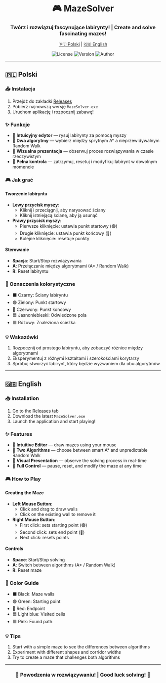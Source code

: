 <div align="center">

# 🎮 MazeSolver

### Twórz i rozwiązuj fascynujące labirynty! | Create and solve fascinating mazes!

[🇵🇱 Polski](#-polski) | [🇬🇧 English](#-english)

![License](https://img.shields.io/badge/license-Modified_MIT-blue.svg)
![Version](https://img.shields.io/badge/version-0.6.9-green.svg)
![Author](https://img.shields.io/badge/author-philornot-purple.svg)

</div>

---

## 🇵🇱 Polski

### 📥 Instalacja

1. Przejdź do zakładki [Releases](https://github.com/philornot/mazesolver/releases/latest)
2. Pobierz najnowszą wersję `MazeSolver.exe`
3. Uruchom aplikację i rozpocznij zabawę!

### ✨ Funkcje

- 🎨 **Intuicyjny edytor** — rysuj labirynty za pomocą myszy
- 🤖 **Dwa algorytmy** — wybierz między sprytnym A* a nieprzewidywalnym Random Walk
- 🎯 **Wizualna prezentacja** — obserwuj proces rozwiązywania w czasie rzeczywistym
- 🔄 **Pełna kontrola** — zatrzymuj, resetuj i modyfikuj labirynt w dowolnym momencie

### 🎮 Jak grać

#### Tworzenie labiryntu
- **Lewy przycisk myszy**: 
  - Kliknij i przeciągnij, aby narysować ściany
  - Kliknij istniejącą ścianę, aby ją usunąć
- **Prawy przycisk myszy**:
  - Pierwsze kliknięcie: ustawia punkt startowy (🟢)
  - Drugie kliknięcie: ustawia punkt końcowy (🔴)
  - Kolejne kliknięcie: resetuje punkty

#### Sterowanie
- **Spacja**: Start/Stop rozwiązywania
- **A**: Przełączanie między algorytmami (A* / Random Walk)
- **R**: Reset labiryntu

### 🎨 Oznaczenia kolorystyczne
- ⬛ Czarny: Ściany labiryntu
- 🟢 Zielony: Punkt startowy
- 🔴 Czerwony: Punkt końcowy
- 🟦 Jasnoniebieski: Odwiedzone pola
- 🟪 Różowy: Znaleziona ścieżka

### 💡 Wskazówki
1. Rozpocznij od prostego labiryntu, aby zobaczyć różnice między algorytmami
2. Eksperymentuj z różnymi kształtami i szerokościami korytarzy
3. Spróbuj stworzyć labirynt, który będzie wyzwaniem dla obu algorytmów

---

## 🇬🇧 English

### 📥 Installation

1. Go to the [Releases](https://github.com/philornot/mazesolver/releases/latest) tab
2. Download the latest `MazeSolver.exe`
3. Launch the application and start playing!

### ✨ Features

- 🎨 **Intuitive Editor** — draw mazes using your mouse
- 🤖 **Two Algorithms** — choose between smart A* and unpredictable Random Walk
- 🎯 **Visual Presentation** — observe the solving process in real-time
- 🔄 **Full Control** — pause, reset, and modify the maze at any time

### 🎮 How to Play

#### Creating the Maze
- **Left Mouse Button**: 
  - Click and drag to draw walls
  - Click on the existing wall to remove it
- **Right Mouse Button**:
  - First click: sets starting point (🟢)
  - Second click: sets end point (🔴)
  - Next click: resets points

#### Controls
- **Space**: Start/Stop solving
- **A**: Switch between algorithms (A* / Random Walk)
- **R**: Reset maze

### 🎨 Color Guide
- ⬛ Black: Maze walls
- 🟢 Green: Starting point
- 🔴 Red: Endpoint
- 🟦 Light blue: Visited cells
- 🟪 Pink: Found path

### 💡 Tips
1. Start with a simple maze to see the differences between algorithms
2. Experiment with different shapes and corridor widths
3. Try to create a maze that challenges both algorithms

---

<div align="center">

### 🌟 Powodzenia w rozwiązywaniu! | Good luck solving! 🌟

</div>
